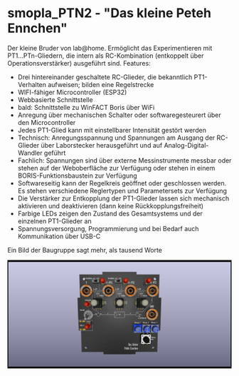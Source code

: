 # smopla_PTN2 - "Das kleine Peteh Ennchen"

Der kleine Bruder von lab@home. Ermöglicht das Experimentieren mit PT1...PTn-Gliedern, die intern als RC-Kombination (entkoppelt über Operationsverstärker) ausgeführt sind.
Features:
- Drei hintereinander geschaltete RC-Glieder, die bekanntlich PT1-Verhalten aufweisen; bilden eine Regelstrecke
- WIFI-fähiger Microcontroller (ESP32)
- Webbasierte Schnittstelle
- bald: Schnittstelle zu WinFACT Boris über WiFi
- Anregung über mechanischen Schalter oder softwaregesteurert über den Microcontroller
- Jedes PT1-Glied kann mit einstellbarer Intensität gestört werden
- Technisch: Anregungsspannung und Spannungen am Ausgang der RC-Glieder über Laborstecker herausgeführt und auf Analog-Digital-Wandler geführt
- Fachlich: Spannungen sind über externe Messinstrumente messbar oder stehen auf der Weboberfläche zur Verfügung oder stehen in einem BORIS-Funktionsbaustein zur Verfügung
- Softwareseitig kann der Regelkreis geöffnet oder geschlossen werden. Es stehen verschiedene Reglertypen und Parametersets zur Verfügung
- Die Verstärker zur Entkopplung der PT1-Glieder lassen sich mechanisch aktivieren und deaktivieren (dann keine Rückkopplungsfreiheit)
- Farbige LEDs zeigen den Zustand des Gesamtsystems und der einzelnen PT1-Glieder an
- Spannungsversorgung, Programmierung und bei Bedarf auch Kommunikation über USB-C

Ein Bild der Baugruppe sagt mehr, als tausend Worte

![Alt text](smopla_PTN2.png?raw=true "Rendering")
